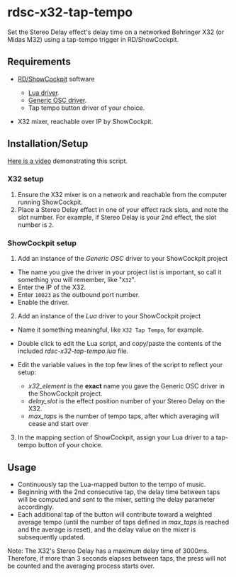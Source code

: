 # rdsc-x32-tap-tempo

Set the Stereo Delay effect's delay time on a networked Behringer X32 (or Midas M32) using a tap-tempo trigger in RD/ShowCockpit.

## Requirements

- [RD/ShowCockpit](https://showcockpit.com/) software

  - [Lua driver](https://showcockpit.com/site/docs/?d=45).
  - [Generic OSC driver](https://showcockpit.com/site/docs/?d=29).
  - Tap tempo button driver of your choice.

- X32 mixer, reachable over IP by ShowCockpit.

## Installation/Setup

[Here is a video](https://youtu.be/Kkz3DGDgrbU) demonstrating this script.

### X32 setup

1. Ensure the X32 mixer is on a network and reachable from the computer running ShowCockpit.
2. Place a Stereo Delay effect in one of your effect rack slots, and note the slot number. For example, if Stereo Delay is your 2nd effect, the slot number is `2`.

### ShowCockpit setup

1. Add an instance of the _Generic OSC_ driver to your ShowCockpit project

  - The name you give the driver in your project list is important, so call it something you will remember, like "`X32`".
  - Enter the IP of the X32.
  - Enter `10023` as the outbound port number.
  - Enable the driver.

2. Add an instance of the _Lua_ driver to your ShowCockpit project

  - Name it something meaningful, like `X32 Tap Tempo`, for example.
  - Double click to edit the Lua script, and copy/paste the contents of the included _rdsc-x32-tap-tempo.lua_ file.
  - Edit the variable values in the top few lines of the script to reflect your setup:

    - _x32_element_ is the **exact** name you gave the Generic OSC driver in the ShowCockpit project.
    - _delay_slot_ is the effect position number of your Stereo Delay on the X32.
    - _max_taps_ is the number of tempo taps, after which averaging will cease and start over

3. In the mapping section of ShowCockpit, assign your Lua driver to a tap-tempo button of your choice.

## Usage

- Continuously tap the Lua-mapped button to the tempo of music.
- Beginning with the 2nd consecutive tap, the delay time between taps will be computed and sent to the mixer, setting the delay parameter accordingly.
- Each additional tap of the button will contribute toward a weighted average tempo (until the number of taps defined in _max_taps_ is reached and the average is reset), and the delay value on the mixer is subsequently updated.

Note: The X32's Stereo Delay has a maximum delay time of 3000ms. Therefore, if more than 3 seconds elapses between taps, the press will not be counted and the averaging process starts over.
